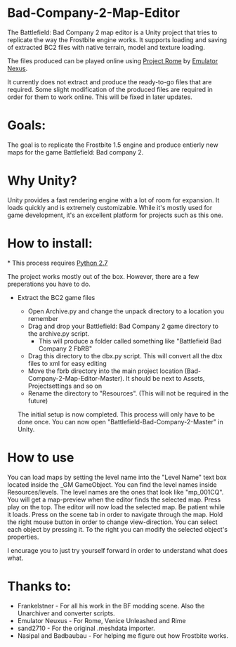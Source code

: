 # Bad-Company-2-Map-Editor

The Battlefield: Bad Company 2 map editor is a Unity project that tries to replicate the way the Frostbite engine works.
It supports loading and saving of extracted BC2 files with native terrain, model and texture loading.

The files produced can be played online using [Project Rome](http://forums.veniceunleashed.net/bf/index.php) by [Emulator Nexus](http://emulatornexus.com).

It currently does not extract and produce the ready-to-go files that are required. Some slight modification of the produced files are required in order for them to work online. This will be fixed in later updates.

# Goals:
The goal is to replicate the Frostbite 1.5 engine and produce entierly new maps for the game Battlefield: Bad company 2.

# Why Unity?
Unity provides a fast rendering engine with a lot of room for expansion. It loads quickly and is extremely customizable. While it's mostly used for game development, it's an excellent platform for projects such as this one.

# How to install:
\* This process requires [Python 2.7](https://www.python.org/download/releases/2.7/)

The project works mostly out of the box. However, there are a few preperations you have to do.
* Extract the BC2 game files
  * Open Archive.py and change the unpack directory to a location you remember
  * Drag and drop your Battlefield: Bad Company 2 game directory to the archive.py script.
    * This will produce a folder called something like "Battlefield Bad Company 2 FbRB"
  * Drag this directory to the dbx.py script. This will convert all the dbx files to xml for easy editing
  * Move the fbrb directory into the main project location (Bad-Company-2-Map-Editor-Master). It should be next to Assets, Projectsettings and so on
  * Rename the directory to "Resources". (This will not be required in the future)

  The initial setup is now completed. This process will only have to be done once.
  You can now open "Battlefield-Bad-Company-2-Master" in Unity.

# How to use
  You can load maps by setting the level name into the "Level Name" text box located inside the _GM GameObject.
  You can find the level names inside Resources/levels.
  The level names are the ones that look like "mp_001CQ". You will get a map-preview when the editor finds the selected map.
  Press play on the top.
    The editor will now load the selected map. Be patient while it loads.
  Press on the scene tab in order to navigate through the map. Hold the right mouse button in order to change view-direction.
  You can select each object by pressing it. To the right you can modify the selected object's properties.
  
  I encurage you to just try yourself forward in order to understand what does what.

# Thanks to:
* Frankelstner - For all his work in the BF modding scene. Also the Unarchiver and converter scripts.
* Emulator Neuxus - For Rome, Venice Unleashed and Rime
* sand2710 - For the original .meshdata importer. 
* Nasipal and Badbaubau - For helping me figure out how Frostbite works.
